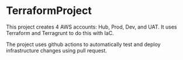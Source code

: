 # TerraformProject

This project creates 4 AWS accounts: Hub, Prod, Dev, and UAT. It uses Terraform and Terragrunt to do this with IaC.

The project uses github actions to automatically test and deploy infrastructure changes using pull request.
